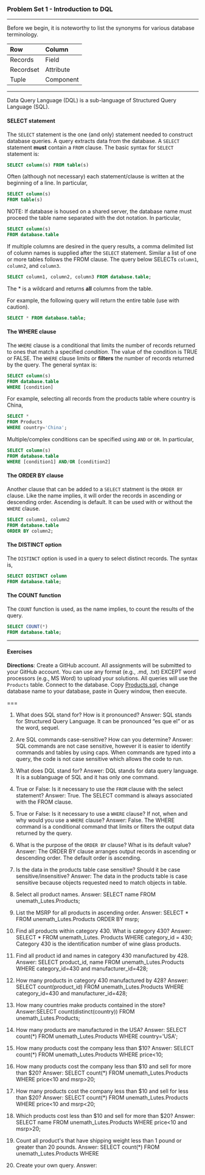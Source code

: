 ### Problem Set 1 - Introduction to DQL 
---

Before we begin, it is noteworthy to list the synonyms for various database terminology.  

|Row |Column   | 
|:--- |:---- |
|Records  | Field |
| Recordset | Attribute |
|Tuple | Component  |

---

Data Query Language (DQL) is a sub-language of Structured Query Language (SQL).  

#### SELECT statement

The `SELECT` statement is the one (and only) statement needed to construct database queries.  A query extracts data from the database.  A `SELECT` statement **must** contain a `FROM` clause.  The basic syntax for `SELECT` statement is:

```SQL
SELECT column(s) FROM table(s)
```

Often (although not necessary) each statement/clause is written at the beginning of a line.  In particular, 

```SQL
SELECT column(s) 
FROM table(s)
```

NOTE: If database is housed on a shared server, the database name must proceed the table name separated with the dot notation.  In particular, 

```SQL
SELECT column(s) 
FROM database.table
```

If multiple columns are desired in the query results, a comma delimited list of column names is supplied after the `SELECT` statement. Similar a list of one or more tables follows the FROM clause.   The query below SELECTs `column1`, `column2`, and `column3`. 


```SQL
SELECT column1, column2, column3 FROM database.table;
```



The * is a wildcard and returns **all** columns from the table.  

For example, the following query will return the entire table (use with caution).

```SQL
SELECT * FROM database.table;
```


#### The WHERE clause

The `WHERE` clause is a conditional that limits the number of records returned to ones that match a specified *condition*.  The value of the condition is TRUE or FALSE.  The `WHERE` clause limits or **filters** the number of records returned by the query. The general syntax is:

```SQL
SELECT column(s)
FROM database.table
WHERE [condition]
```
For example, selecting all records from the products table where country is China, 

```SQL
SELECT *
FROM Products
WHERE country='China';
```


Multiple/complex conditions can be specified using `AND` or `OR`.  In particular,

```SQL
SELECT column(s)
FROM database.table
WHERE [condition1] AND/OR [condition2]
```


#### The ORDER BY clause

Another clause that can be added to a `SELECT` statment is the `ORDER BY` clause.  Like the name implies, it will order the records in ascending or descending order.  Ascending is default.  It can be used with or without the `WHERE` clause.  

```SQL
SELECT column1, column2
FROM database.table
ORDER BY column2;
```

#### The DISTINCT option

The `DISTINCT` option is used in a query to select distinct records.  The syntax is, 

```SQL
SELECT DISTINCT column
FROM database.table;
```



#### The COUNT function

The `COUNT` function is used, as the name implies, to count the results of the query.    

```SQL
SELECT COUNT(*)
FROM database.table;
```

---

#### Exercises

**Directions**: Create a GitHub account.  All assignments will be submitted to your GitHub account.  You can use any format (e.g., .md, .txt) EXCEPT word processors (e.g., MS Word) to upload your solutions.  All queries will use the `Products` table.  Connect to the database.  Copy [Products.sql](https://github.com/jamesquinlan/mat301/tree/master/products), change database name to your database, paste in Query window, then execute.

===

1. What does SQL stand for?  How is it pronounced?
Answer: SQL stands for Structured Query Language. It can be pronounced “es que el” or as the word, sequel.

2. Are SQL commands case-sensitive?  How can you determine? 
Answer: SQL commands are not case sensitive, however it is easier to identify commands and tables by using caps. When commands are typed into a query, the code is not case sensitive which allows the code to run. 

3. What does DQL stand for?
Answer: DQL stands for data query language. It is a sublanguage of SQL and it has only one command. 

4. True or False:  Is it necessary to use the `FROM` clause with the select statement? 
Answer: True. The SELECT command is always associated with the FROM clause.

5. True or False:  Is it necessary to use a `WHERE` clause?  If not, when and why would you use a `WHERE` clause?
Answer: False. The WHERE command is a conditional command that limits or filters the output data returned by the query. 

6. What is the purpose of the `ORDER BY` clause?  What is its default value?  
Answer: The ORDER BY clause arranges output records in ascending or descending order. The default order is ascending. 

7. Is the data in the products table case sensitive?  Should it be case sensitive/insensitive? 
Answer: The data in the products table is case sensitive because objects requested need to match objects in table.  

8. Select all product names.
Answer: SELECT name FROM unemath_Lutes.Products;

9. List the MSRP for all products in ascending order.
Answer: SELECT  * FROM unemath_Lutes.Products ORDER BY msrp;

10. Find all products within  category 430.  What is category 430?
Answer: SELECT * FROM unemath_Lutes. Products WHERE category_id = 430; Category 430 is the identification number of wine glass products. 

11. Find all product id and names in category 430 manufactured by 428.
Answer: SELECT product_id, name FROM unemath_Lutes.Products WHERE category_id=430 and manufacturer_id=428; 

12. How many products in category 430 manufactured by 428?
Answer: SELECT count(product_id) FROM unemath_Lutes.Products WHERE  category_id=430 and manufacturer_id=428; 

13. How many countries make products contained in the store?
Answer:SELECT count(distinct(country)) FROM unemath_Lutes.Products;

14. How many products are manufactured in the USA?
Answer: SELECT count(*) FROM unemath_Lutes.Products WHERE country='USA';

15. How many products cost the company less than $10?
Answer: SELECT count(*) FROM unemath_Lutes.Products WHERE price<10;

16. How many products cost the company less than $10 and sell for more than $20?
Answer: SELECT count(*) FROM unemath_Lutes.Products WHERE price<10 and msrp>20;

17. How many products cost the company less than $10 and sell for less than $20?
Answer: SELECT count(*) FROM unemath_Lutes.Products WHERE price<10 and msrp<20;

18. Which products cost less than $10 and sell for more than $20?
Answer: SELECT name FROM unemath_Lutes.Products WHERE price<10 and msrp>20;

19. Count all product's that have shipping weight less than 1 pound or greater than 20 pounds.
Answer: SELECT count(*) FROM unemath_Lutes.Products WHERE 

20. Create your own query.
Answer:
